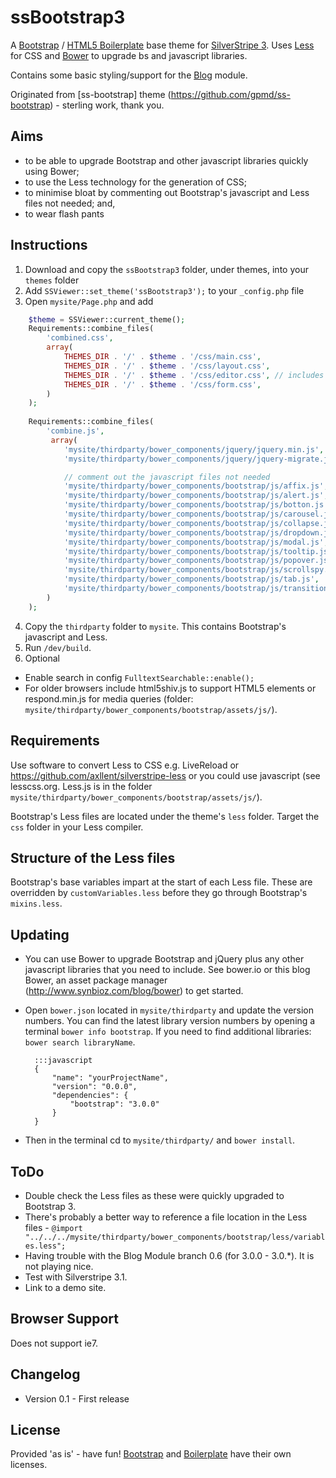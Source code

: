 # ssBootstrap3

A [Bootstrap](http://getbootstrap.com/) / [HTML5 Boilerplate](http://html5boilerplate.com/) base theme for [SilverStripe 3](http://www.silverstripe.org/).  Uses [Less](http://lesscss.org) for CSS and [Bower](http://bower.io) to upgrade bs and javascript libraries.

Contains some basic styling/support for the [Blog](https://packagist.org/packages/silverstripe/blog) module.

Originated from [ss-bootstrap] theme (https://github.com/gpmd/ss-bootstrap) - sterling work, thank you.


## Aims
* to be able to upgrade Bootstrap and other javascript libraries quickly using Bower;
* to use the Less technology for the generation of CSS;
* to minimise bloat by commenting out Bootstrap's javascript and Less files not needed; and, 
* to wear flash pants


## Instructions

1. Download and copy the `ssBootstrap3` folder, under themes, into your `themes` folder
2. Add `SSViewer::set_theme('ssBootstrap3');` to your `_config.php` file
3. Open `mysite/Page.php` and add
```php
	$theme = SSViewer::current_theme();
	Requirements::combine_files(
		'combined.css',
		array(
			THEMES_DIR . '/' . $theme . '/css/main.css',
			THEMES_DIR . '/' . $theme . '/css/layout.css',
			THEMES_DIR . '/' . $theme . '/css/editor.css', // includes Typography
			THEMES_DIR . '/' . $theme . '/css/form.css',
		)
	);
        
	Requirements::combine_files(
		'combine.js',
		 array(
		 	'mysite/thirdparty/bower_components/jquery/jquery.min.js',
		 	'mysite/thirdparty/bower_components/jquery/jquery-migrate.js',

		 	// comment out the javascript files not needed
			'mysite/thirdparty/bower_components/bootstrap/js/affix.js',
			'mysite/thirdparty/bower_components/bootstrap/js/alert.js',
			'mysite/thirdparty/bower_components/bootstrap/js/botton.js',
			'mysite/thirdparty/bower_components/bootstrap/js/carousel.js',
			'mysite/thirdparty/bower_components/bootstrap/js/collapse.js',
			'mysite/thirdparty/bower_components/bootstrap/js/dropdown.js',
			'mysite/thirdparty/bower_components/bootstrap/js/modal.js',
			'mysite/thirdparty/bower_components/bootstrap/js/tooltip.js',
			'mysite/thirdparty/bower_components/bootstrap/js/popover.js',
			'mysite/thirdparty/bower_components/bootstrap/js/scrollspy.js',
			'mysite/thirdparty/bower_components/bootstrap/js/tab.js',
			'mysite/thirdparty/bower_components/bootstrap/js/transition.js',
		)
	);
```
4. Copy the `thirdparty` folder to `mysite`.  This contains Bootstrap's javascript and Less.
5. Run `/dev/build`.
6. Optional
 * Enable search in config `FulltextSearchable::enable();`
 * For older browsers include html5shiv.js to support HTML5 elements or respond.min.js for media queries (folder: `mysite/thirdparty/bower_components/bootstrap/assets/js/`).  


## Requirements
Use software to convert Less to CSS e.g. LiveReload or https://github.com/axllent/silverstripe-less or you could use javascript (see lesscss.org. Less.js is in the folder `mysite/thirdparty/bower_components/bootstrap/assets/js/`).  

Bootstrap's Less files are located under the theme's `less` folder.  Target the `css` folder in your Less compiler. 


## Structure of the Less files
Bootstrap's base variables impart at the start of each Less file.  These are overridden by `customVariables.less` before they go through Bootstrap's `mixins.less`.


## Updating
* You can use Bower to upgrade Bootstrap and jQuery plus any other javascript libraries that you need to include.  See bower.io or this blog Bower, an asset package manager (http://www.synbioz.com/blog/bower) to get started.
* Open `bower.json` located in `mysite/thirdparty` and update the version numbers.  You can find the latest library version numbers by opening a terminal `bower info bootstrap`.  If you need to find additional libraries: `bower search libraryName`.

		:::javascript
		{
			"name": "yourProjectName",
			"version": "0.0.0",
			"dependencies": {
				"bootstrap": "3.0.0"
			}
		}

* Then in the terminal cd to `mysite/thirdparty/` and `bower install`.


## ToDo
* Double check the Less files as these were quickly upgraded to Bootstrap 3. 
* There's probably a better way to reference a file location in the Less files - `@import "../../../mysite/thirdparty/bower_components/bootstrap/less/variables.less";`
* Having trouble with the Blog Module branch 0.6 (for 3.0.0 - 3.0.*).  It is not playing nice.
* Test with Silverstripe 3.1.
* Link to a demo site.


## Browser Support
Does not support ie7.


## Changelog
* Version 0.1 - First release

## License
Provided 'as is' - have fun! [Bootstrap](https://github.com/twbs/bootstrap/blob/master/LICENSE) and [Boilerplate](https://github.com/h5bp/html5-boilerplate/blob/master/LICENSE.md) have their own licenses.
